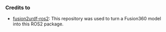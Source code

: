 ### Credits to
- [fusion2urdf-ros2](https://github.com/dheena2k2/fusion2urdf-ros2): This repository was used to turn a Fusion360 model into this ROS2 package.